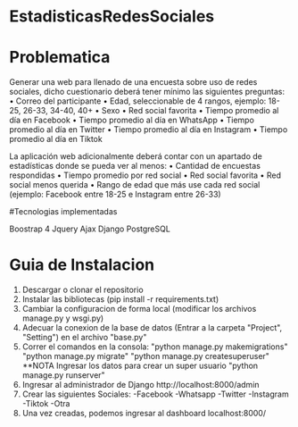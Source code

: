 # EstadisticasRedesSociales

# Problematica
Generar una web para llenado de una encuesta sobre uso de redes sociales, 
dicho cuestionario deberá tener mínimo las siguientes preguntas:
• Correo del participante
• Edad, seleccionable de 4 rangos, ejemplo: 18-25, 26-33, 34-40, 40+
• Sexo
• Red social favorita 
• Tiempo promedio al día en Facebook
• Tiempo promedio al día en WhatsApp
• Tiempo promedio al día en Twitter
• Tiempo promedio al día en Instagram
• Tiempo promedio al día en Tiktok

La aplicación web adicionalmente deberá contar con un apartado de estadísticas donde se pueda ver al 
menos:
• Cantidad de encuestas respondidas
• Tiempo promedio por red social
• Red social favorita
• Red social menos querida
• Rango de edad que más use cada red social (ejemplo: Facebook entre 18-25 e Instagram entre 
26-33)

#Tecnologias implementadas

Boostrap 4
Jquery
Ajax
Django
PostgreSQL

# Guia  de Instalacion 

1. Descargar o clonar el repositorio
2. Instalar las bibliotecas (pip install -r requirements.txt)
3. Cambiar la configuracion de forma local (modificar los archivos manage.py y wsgi.py)
4. Adecuar la conexion de la base de datos (Entrar a la carpeta "Project", "Setting") en el archivo "base.py"
5. Correr el comandos en la consola:
   "python manage.py makemigrations"
   "python manage.py migrate"
   "python manage.py createsuperuser"
   **NOTA Ingresar los datos para crear un super usuario
   "python manage.py runserver"
6. Ingresar al administrador de Django http://localhost:8000/admin
7. Crear las siguientes Sociales:
  -Facebook
  -Whatsapp
  -Twitter
  -Instagram
  -Tiktok
  -Otra
8. Una vez creadas, podemos ingresar al dashboard localhost:8000/

